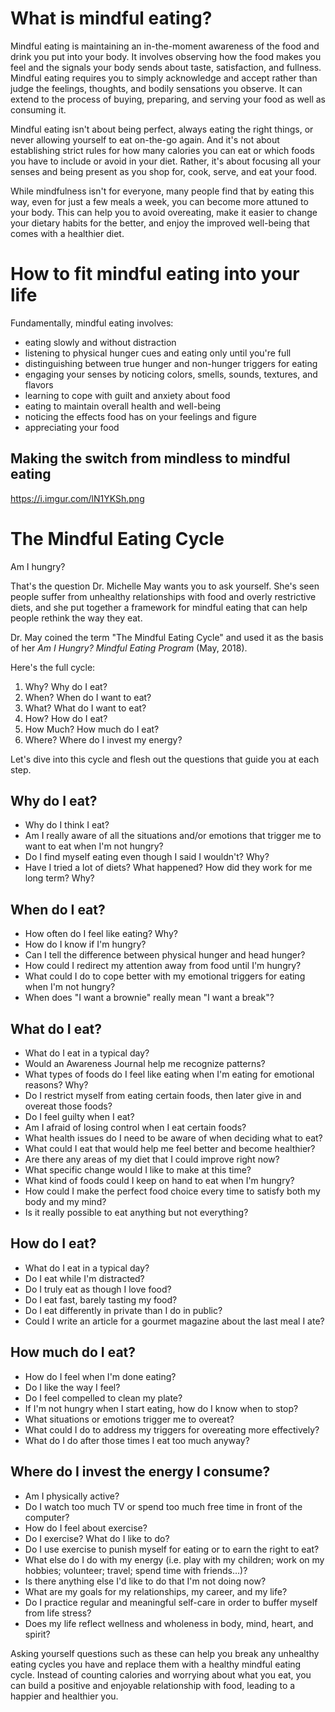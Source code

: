 
# What is mindful eating?
Mindful eating is maintaining an in-the-moment awareness of the food and drink you put into your body. It involves observing how the food makes you feel and the signals your body sends about taste, satisfaction, and fullness. Mindful eating requires you to simply acknowledge and accept rather than judge the feelings, thoughts, and bodily sensations you observe. It can extend to the process of buying, preparing, and serving your food as well as consuming it.

Mindful eating isn't about being perfect, always eating the right things, or never allowing yourself to eat on-the-go again. And it's not about establishing strict rules for how many calories you can eat or which foods you have to include or avoid in your diet. Rather, it's about focusing all your senses and being present as you shop for, cook, serve, and eat your food.

While mindfulness isn't for everyone, many people find that by eating this way, even for just a few meals a week, you can become more attuned to your body. This can help you to avoid overeating, make it easier to change your dietary habits for the better, and enjoy the improved well-being that comes with a healthier diet.

# How to fit mindful eating into your life

Fundamentally, mindful eating involves:

- eating slowly and without distraction 
- listening to physical hunger cues and eating only until you're full
- distinguishing between true hunger and non-hunger triggers for eating
- engaging your senses by noticing colors, smells, sounds, textures, and flavors
- learning to cope with guilt and anxiety about food
- eating to maintain overall health and well-being
- noticing the effects food has on your feelings and figure
- appreciating your food

## Making the switch from mindless to mindful eating

https://i.imgur.com/lN1YKSh.png

# The Mindful Eating Cycle

Am I hungry?

That's the question Dr. Michelle May wants you to ask yourself. She's seen people suffer from unhealthy relationships with food and overly restrictive diets, and she put together a framework for mindful eating that can help people rethink the way they eat.

Dr. May coined the term "The Mindful Eating Cycle" and used it as the basis of her *Am I Hungry? Mindful Eating Program* (May, 2018).

Here's the full cycle:

1. Why? Why do I eat?
2. When? When do I want to eat?
3. What? What do I want to eat?
4. How? How do I eat?
5. How Much? How much do I eat?
6. Where? Where do I invest my energy?

Let's dive into this cycle and flesh out the questions that guide you at each step.

## Why do I eat?

- Why do I think I eat?
- Am I really aware of all the situations and/or emotions that trigger me to want to eat when I'm not hungry?
- Do I find myself eating even though I said I wouldn't? Why?
- Have I tried a lot of diets? What happened? How did they work for me long term? Why?

## When do I eat?

- How often do I feel like eating? Why?
- How do I know if I'm hungry?
- Can I tell the difference between physical hunger and head hunger?
- How could I redirect my attention away from food until I'm hungry?
- What could I do to cope better with my emotional triggers for eating when I'm not hungry?
- When does "I want a brownie" really mean "I want a break"?

## What do I eat?

- What do I eat in a typical day?
- Would an Awareness Journal help me recognize patterns?
- What types of foods do I feel like eating when I'm eating for emotional reasons? Why?
- Do I restrict myself from eating certain foods, then later give in and overeat those foods?
- Do I feel guilty when I eat?
- Am I afraid of losing control when I eat certain foods?
- What health issues do I need to be aware of when deciding what to eat?
- What could I eat that would help me feel better and become healthier?
- Are there any areas of my diet that I could improve right now?
- What specific change would I like to make at this time?
- What kind of foods could I keep on hand to eat when I'm hungry?
- How could I make the perfect food choice every time to satisfy both my body and my mind?
- Is it really possible to eat anything but not everything?

## How do I eat?

- What do I eat in a typical day?
- Do I eat while I'm distracted?
- Do I truly eat as though I love food?
- Do I eat fast, barely tasting my food?
- Do I eat differently in private than I do in public?
- Could I write an article for a gourmet magazine about the last meal I ate?

## How much do I eat?

- How do I feel when I'm done eating?
- Do I like the way I feel?
- Do I feel compelled to clean my plate?
- If I'm not hungry when I start eating, how do I know when to stop?
- What situations or emotions trigger me to overeat?
- What could I do to address my triggers for overeating more effectively?
- What do I do after those times I eat too much anyway?

## Where do I invest the energy I consume?

- Am I physically active?
- Do I watch too much TV or spend too much free time in front of the computer?
- How do I feel about exercise?
- Do I exercise? What do I like to do?
- Do I use exercise to punish myself for eating or to earn the right to eat?
- What else do I do with my energy (i.e. play with my children; work on my hobbies; volunteer; travel; spend time with friends…)?
- Is there anything else I'd like to do that I'm not doing now?
- What are my goals for my relationships, my career, and my life?
- Do I practice regular and meaningful self-care in order to buffer myself from life stress?
- Does my life reflect wellness and wholeness in body, mind, heart, and spirit?

Asking yourself questions such as these can help you break any unhealthy eating cycles you have and replace them with a healthy mindful eating cycle. Instead of counting calories and worrying about what you eat, you can build a positive and enjoyable relationship with food, leading to a happier and healthier you.